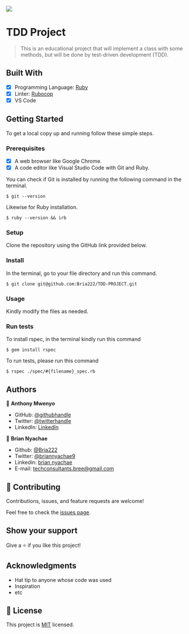 ![](https://img.shields.io/badge/Microverse-blueviolet)

# TDD Project

> This is an educational project that will implement a class with some methods, but will be done by test-driven development (TDD).

## Built With

- [x] Programming Language: [Ruby](https://www.ruby-lang.org/en/)
- [x] Linter: [Rubocop](https://rubocop.org/)
- [x] VS Code

## Getting Started

To get a local copy up and running follow these simple steps.

### Prerequisites

- [x] A web browser like Google Chrome.
- [x] A code editor like Visual Studio Code with Git and Ruby.

You can check if Git is installed by running the following command in the terminal.
```
$ git --version
```

Likewise for Ruby installation.
```
$ ruby --version && irb
```

### Setup

Clone the repository using the GitHub link provided below.

### Install

In the terminal, go to your file directory and run this command.

```
$ git clone git@github.com:Bria222/TDD-PROJECT.git
```

### Usage

Kindly modify the files as needed.

### Run tests

To install rspec, in the terminal kindly run this command

```
$ gem install rspec
```

To run tests, please run this command
```
$ rspec ./spec/#{filename}_spec.rb
```
## Authors

 👤 **Anthony Mwenyo**

- GitHub: [@githubhandle](https://github.com/mwenyoa)
- Twitter: [@twitterhandle](https://twitter.com/anthony_mwenyo)
- LinkedIn: [LinkedIn](https://www.linkedin.com/in/anthony-mwenyo/)


👤 **Brian Nyachae**

- Github: [@Bria222](https://github.com/Bria222)
- Twitter: [@briannyachae9](https://twitter.com/briannyachae9)
- Linkedin: [brian nyachae](https://www.linkedin.com/in/brian-nyachae)
- E-mail: techconsultants.bree@gmail.com



## 🤝 Contributing

Contributions, issues, and feature requests are welcome!

Feel free to check the [issues page](git@github.com:Bria222/TDD-PROJECT.git/issues/).

## Show your support

Give a ⭐️ if you like this project!

## Acknowledgments

- Hat tip to anyone whose code was used
- Inspiration
- etc

## 📝 License

This project is [MIT](./MIT.md) licensed.
